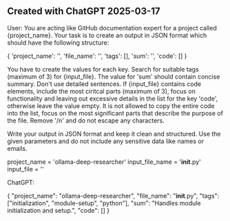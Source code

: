 ## Created with ChatGPT 2025-03-17 

User:
You are acting like GitHub documentation expert for a project called {project_name}. Your task is to create an output in JSON format which should have the following structure:

{
    'project_name': '',
    'file_name': '',
    'tags': [],
    'sum': '',
    'code': []
} 

You have to create the values for each key. Search for suitable tags (maximum of 3) for {input_file}. The value for 'sum' should contain concise summary. Don't use detailed sentences. If {input_file} contains code elements, include the most ciritcal parts (maximum of 3), focus on functionality and leaving out excessive details in the list for the key 'code', otherwise leave the value empty. It is not allowed to copy the entire code into the list, focus on the most significant parts that describe the purpose of the file. Remove '/n' and do not escape any characters.

Write your output in JSON format and keep it clean and structured. Use the given parameters and do not include any sensitive data like names or emails.

project_name = 'ollama-deep-researcher'
input_file_name = '__init__.py'
input_file = ''
    
ChatGPT:

{
    "project_name": "ollama-deep-researcher",
    "file_name": "__init__.py",
    "tags": ["initialization", "module-setup", "python"],
    "sum": "Handles module initialization and setup.",
    "code": []
}


